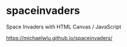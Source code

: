 # spaceinvaders
Space Invaders with HTML Canvas / JavaScript

https://michaelwlu.github.io/spaceinvaders/
